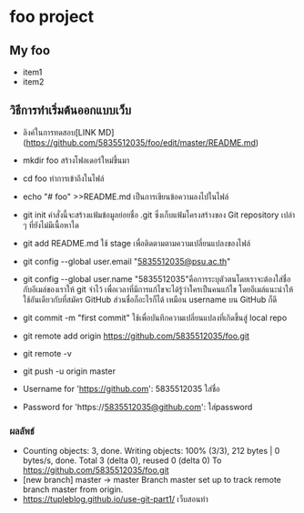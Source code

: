 # foo project

## My foo
* item1
* item2

## วิธีการทำเริ่มต้นออกแบบเว็บ
* ลิงค์ในการทดสอบ[LINK MD] (https://github.com/5835512035/foo/edit/master/README.md)

* mkdir foo สร้างโฟลเดอร์ใหม่ขึ้นมา
* cd foo ทำการเข้าถึงในไฟล์
* echo "# foo" >>README.md เป็นการเขียนข้อความลงไปในไฟล์
* git init  คำสั่งนี้จะสร้างแฟ้มข้อมูลย่อยชื่อ .git ซึ่งเก็บแฟ้มโครงสร้างของ Git repository เปล่า ๆ ที่ยังไม่มีเนื้อหาใด
* git add README.md  ใช้ stage เพื่อติดตามตามความเปลี่ยนแปลงของไฟล์

* git config --global user.email "5835512035@psu.ac.th"
* git config --global user.name "5835512035"คือการระบุตัวตนโดยเราจะต้องใส่ชื่อกับอีเมล์ของเราให้ git จำไว้ เพื่อเวลาที่มีการแก้ไขจะได้รู้ว่าใครเป็นคนแก้ไข โดยอีเมล์แนะนำให้ใช้อันเดียวกับที่สมัคร GitHub ส่วนชื่อก็อะไรก็ได้ เหมือน username บน GitHub ก็ดี

* git commit -m "first commit" ใช้เพื่อบันทึกความเปลี่ยนแปลงที่เกิดขึ้นสู่ local repo
* git remote add origin https://github.com/5835512035/foo.git
* git remote -v 
* git push -u origin master
* Username for 'https://github.com': 5835512035 ใส่ชื่อ
* Password for 'https://5835512035@github.com': ใส่password

### ผลลัพธ์
* Counting objects: 3, done.
Writing objects: 100% (3/3), 212 bytes | 0 bytes/s, done.
Total 3 (delta 0), reused 0 (delta 0)
To https://github.com/5835512035/foo.git
 * [new branch]      master -> master
Branch master set up to track remote branch master from origin.
* https://tupleblog.github.io/use-git-part1/ เว็บสอนทำ
